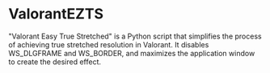 # ValorantEZTS
"Valorant Easy True Stretched" is a Python script that simplifies the process of achieving true stretched resolution in Valorant. It disables WS_DLGFRAME and WS_BORDER, and maximizes the application window to create the desired effect.
